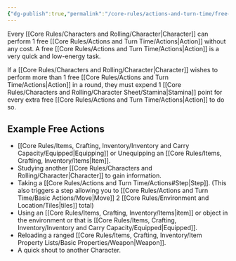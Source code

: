```yaml
---
{"dg-publish":true,"permalink":"/core-rules/actions-and-turn-time/free-actions/"}
---
```


Every [[Core Rules/Characters and Rolling/Character\|Character]] can perform 1 free [[Core Rules/Actions and Turn Time/Actions\|Action]] without any cost. A free [[Core Rules/Actions and Turn Time/Actions\|Action]] is a very quick and low-energy task.

If a [[Core Rules/Characters and Rolling/Character\|Character]] wishes to perform more than 1 free [[Core Rules/Actions and Turn Time/Actions\|Action]] in a round, they must expend 1 [[Core Rules/Characters and Rolling/Character Sheet/Stamina\|Stamina]] point for every extra free [[Core Rules/Actions and Turn Time/Actions\|Action]] to do so.


## Example Free Actions
- [[Core Rules/Items, Crafting, Inventory/Inventory and Carry Capacity/Equipped\|Equipping]] or Unequipping an [[Core Rules/Items, Crafting, Inventory/Items\|Item]].
- Studying another [[Core Rules/Characters and Rolling/Character\|Character]] to gain information.
- Taking a [[Core Rules/Actions and Turn Time/Actions#Step\|Step]]. (This also triggers a step allowing you to [[Core Rules/Actions and Turn Time/Basic Actions/Move\|Move]] 2 [[Core Rules/Environment and Location/Tiles\|tiles]] total)
- Using an [[Core Rules/Items, Crafting, Inventory/Items\|item]] or object in the environment or that is [[Core Rules/Items, Crafting, Inventory/Inventory and Carry Capacity/Equipped\|Equipped]].
- Reloading a ranged [[Core Rules/Items, Crafting, Inventory/Item Property Lists/Basic Properties/Weapon\|Weapon]].
- A quick shout to another Character.
